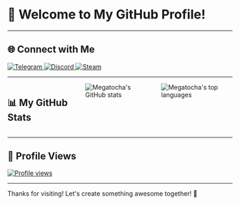 # 👋 Welcome to My GitHub Profile!

---

<p align="center">
  <h2>🌐 Connect with Me</h2>
  <a href="https://t.me/megatocha">
    <img src="https://img.shields.io/badge/Tochka!-2CA5E0?logo=telegram&logoColor=white&style=for-the-badge" alt="Telegram">
  </a>
  <a href="https://discord.gg/28gAgc4Q">
    <img src="https://img.shields.io/badge/megatochka-%237289DA.svg?logo=discord&logoColor=white&style=for-the-badge" alt="Discord">
  </a>
  <a href="https://steamcommunity.com/profiles/76561199059158883/">
    <img src="https://img.shields.io/badge/テトラヒドロカンナビ-%23000000.svg?logo=steam&logoColor=white&style=for-the-badge" alt="Steam">
  </a>
</p>

---

<div style="display: flex; justify-content: center; gap: 20px;">
  <h2>📊 My GitHub Stats</h2>
  <img src="https://github-readme-stats.vercel.app/api?username=megatocha&show_icons=true&include_all_commits=true&theme=buefy&hide_border=true" alt="Megatocha's GitHub stats" />
  <img src="https://github-readme-stats.vercel.app/api/top-langs/?username=megatocha&layout=compact&theme=buefy&hide_border=true" alt="Megatocha's top languages" />
</div>

---

<p align="center">
  <h2>👀 Profile Views</h2>
  <a href="https://komarev.com/ghpvc/?username=megatocha&color=green&style=for-the-badge">
    <img src="https://komarev.com/ghpvc/?username=megatocha&color=green&style=for-the-badge" alt="Profile views">
  </a>
</p>

---

Thanks for visiting! Let's create something awesome together! 🚀
